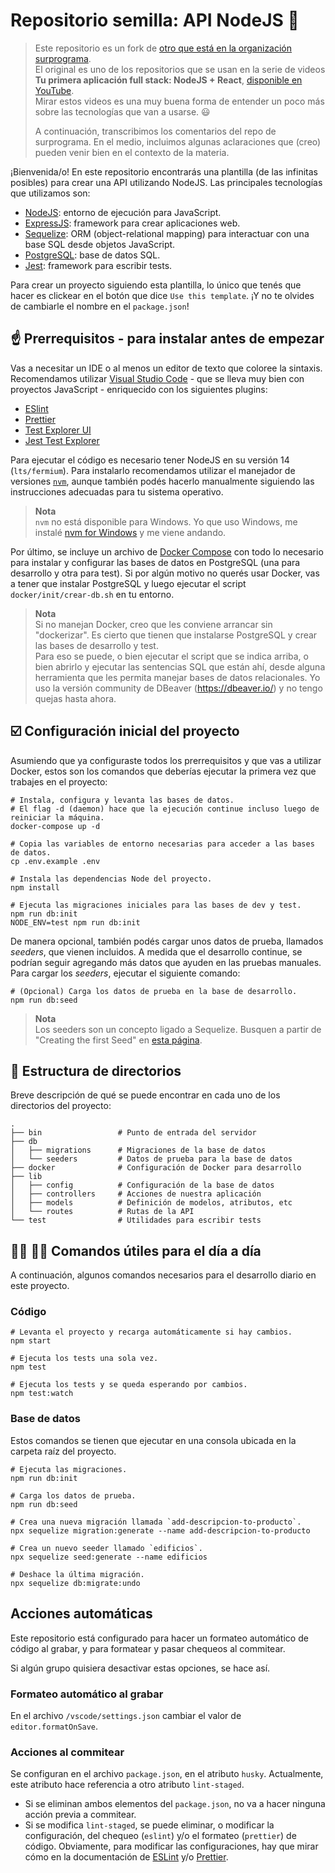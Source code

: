# Repositorio semilla: API NodeJS :seedling:

> Este repositorio es un fork de [otro que está en la organización surprograma](https://github.com/surprograma/nodejs-api-seed).  
> El original es uno de los repositorios que se usan en la serie de videos **Tu primera aplicación full stack: NodeJS + React**, [disponible en YouTube](https://www.youtube.com/playlist?list=PL7q-McYJyHlgVGQIRYVKl381twyJ4XM_h).  
> Mirar estos videos es una muy buena forma de entender un poco más sobre las tecnologías que van a usarse. :smiley:
>
> A continuación, transcribimos los comentarios del repo de surprograma.
> En el medio, incluimos algunas aclaraciones que (creo) pueden venir bien en el contexto de la materia.

¡Bienvenida/o! En este repositorio encontrarás una plantilla (de las infinitas posibles) para crear una API utilizando NodeJS. Las principales tecnologías que utilizamos son:

- [NodeJS](https://nodejs.org/es/): entorno de ejecución para JavaScript.
- [ExpressJS](https://expressjs.com/): framework para crear aplicaciones web.
- [Sequelize](https://sequelize.org/master/): ORM (object-relational mapping) para interactuar con una base SQL desde objetos JavaScript.
- [PostgreSQL](https://www.postgresql.org/): base de datos SQL.
- [Jest](https://jestjs.io/): framework para escribir tests.

Para crear un proyecto siguiendo esta plantilla, lo único que tenés que hacer es clickear en el botón que dice `Use this template`. ¡Y no te olvides de cambiarle el nombre en el `package.json`!

## :point_up: Prerrequisitos - para instalar antes de empezar

Vas a necesitar un IDE o al menos un editor de texto que coloree la sintaxis. Recomendamos utilizar [Visual Studio Code](https://code.visualstudio.com/) - que se lleva muy bien con proyectos JavaScript - enriquecido con los siguientes plugins:

- [ESlint](https://marketplace.visualstudio.com/items?itemName=dbaeumer.vscode-eslint)
- [Prettier](https://marketplace.visualstudio.com/items?itemName=esbenp.prettier-vscode)
- [Test Explorer UI](https://marketplace.visualstudio.com/items?itemName=hbenl.vscode-test-explorer)
- [Jest Test Explorer](https://marketplace.visualstudio.com/items?itemName=kavod-io.vscode-jest-test-adapter)

Para ejecutar el código es necesario tener NodeJS en su versión 14 (`lts/fermium`). Para instalarlo recomendamos utilizar el manejador de versiones [`nvm`](https://github.com/nvm-sh/nvm), aunque también podés hacerlo manualmente siguiendo las instrucciones adecuadas para tu sistema operativo.

> **Nota**  
> `nvm` no está disponible para Windows. Yo que uso Windows, me instalé [nvm for Windows](https://github.com/coreybutler/nvm-windows) y me viene andando.

Por último, se incluye un archivo de [Docker Compose](https://docs.docker.com/compose/) con todo lo necesario para instalar y configurar las bases de datos en PostgreSQL (una para desarrollo y otra para test). Si por algún motivo no querés usar Docker, vas a tener que instalar PostgreSQL y luego ejecutar el script `docker/init/crear-db.sh` en tu entorno.

> **Nota**  
> Si no manejan Docker, creo que les conviene arrancar sin "dockerizar".
> Es cierto que tienen que instalarse PostgreSQL y crear las bases de desarrollo y test.  
> Para eso se puede, o bien ejecutar el script que se indica arriba, o bien abrirlo y ejecutar las sentencias SQL que están ahí, desde alguna herramienta que les permita manejar bases de datos relacionales. Yo uso la versión community de DBeaver (https://dbeaver.io/) y no tengo quejas hasta ahora.

## :ballot_box_with_check: Configuración inicial del proyecto

Asumiendo que ya configuraste todos los prerrequisitos y que vas a utilizar Docker, estos son los comandos que deberías ejecutar la primera vez que trabajes en el proyecto:

```shell
# Instala, configura y levanta las bases de datos.
# El flag -d (daemon) hace que la ejecución continue incluso luego de reiniciar la máquina.
docker-compose up -d

# Copia las variables de entorno necesarias para acceder a las bases de datos.
cp .env.example .env

# Instala las dependencias Node del proyecto.
npm install

# Ejecuta las migraciones iniciales para las bases de dev y test.
npm run db:init
NODE_ENV=test npm run db:init
```

De manera opcional, también podés cargar unos datos de prueba, llamados _seeders_, que vienen incluidos. A medida que el desarrollo continue, se podrían seguir agregando más datos que ayuden en las pruebas manuales. Para cargar los _seeders_, ejecutar el siguiente comando:

```shell
# (Opcional) Carga los datos de prueba en la base de desarrollo.
npm run db:seed
```

> **Nota**  
> Los seeders son un concepto ligado a Sequelize. Busquen a partir de "Creating the first Seed" en [esta página](https://sequelize.org/master/manual/migrations.html).

## :file_folder: Estructura de directorios

Breve descripción de qué se puede encontrar en cada uno de los directorios del proyecto:

```shell
.
├── bin                 # Punto de entrada del servidor
├── db
│   ├── migrations      # Migraciones de la base de datos
│   └── seeders         # Datos de prueba para la base de datos
├── docker              # Configuración de Docker para desarrollo
├── lib
│   ├── config          # Configuración de la base de datos
│   ├── controllers     # Acciones de nuestra aplicación
│   ├── models          # Definición de modelos, atributos, etc
│   └── routes          # Rutas de la API
└── test                # Utilidades para escribir tests
```

## :woman_technologist: :man_technologist: Comandos útiles para el día a día

A continuación, algunos comandos necesarios para el desarrollo diario en este proyecto.

### Código

```shell
# Levanta el proyecto y recarga automáticamente si hay cambios.
npm start

# Ejecuta los tests una sola vez.
npm test

# Ejecuta los tests y se queda esperando por cambios.
npm test:watch
```

### Base de datos

Estos comandos se tienen que ejecutar en una consola ubicada en la carpeta raíz del proyecto.

```shell
# Ejecuta las migraciones.
npm run db:init

# Carga los datos de prueba.
npm run db:seed

# Crea una nueva migración llamada `add-descripcion-to-producto`.
npx sequelize migration:generate --name add-descripcion-to-producto

# Crea un nuevo seeder llamado `edificios`.
npx sequelize seed:generate --name edificios

# Deshace la última migración.
npx sequelize db:migrate:undo
```

## Acciones automáticas

Este repositorio está configurado para hacer un formateo automático de código al grabar, y para formatear y pasar chequeos al commitear.

Si algún grupo quisiera desactivar estas opciones, se hace así.

### Formateo automático al grabar

En el archivo `/vscode/settings.json` cambiar el valor de `editor.formatOnSave`.

### Acciones al commitear

Se configuran en el archivo `package.json`, en el atributo `husky`.
Actualmente, este atributo hace referencia a otro atributo `lint-staged`.

- Si se eliminan ambos elementos del `package.json`, no va a hacer ninguna acción previa a commitear.
- Si se modifica `lint-staged`, se puede eliminar, o modificar la configuración, del chequeo (`eslint`) y/o el formateo (`prettier`) de código. Obviamente, para modificar las configuraciones, hay que mirar cómo en la documentación de [ESLint](https://eslint.org/) y/o [Prettier](https://prettier.io/).
